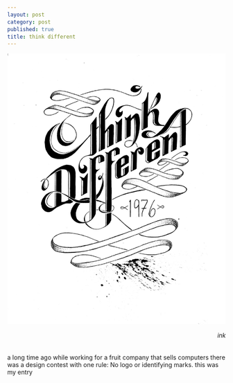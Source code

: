 ```yaml
---
layout: post
category: post
published: true
title: think different
---
```

![Think Different](/media/think-different-1200w.jpeg)
<!--more-->
<span class='date' style='float:right;'>*ink*</span>  \
  \
  \
a long time ago while working for a fruit company that sells computers there was a design contest with one rule: No logo or identifying marks. this was my entry
